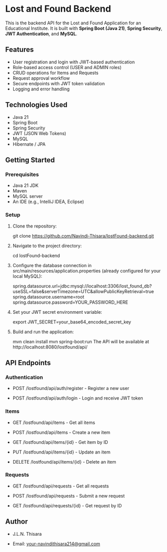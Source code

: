 # Lost and Found Backend

This is the backend API for the Lost and Found Application for an Educational Institute. It is built with **Spring Boot (Java 21)**, **Spring Security**, **JWT Authentication**, and **MySQL**.

## Features

- User registration and login with JWT-based authentication
- Role-based access control (USER and ADMIN roles)
- CRUD operations for Items and Requests
- Request approval workflow
- Secure endpoints with JWT token validation
- Logging and error handling

## Technologies Used

- Java 21
- Spring Boot
- Spring Security
- JWT (JSON Web Tokens)
- MySQL
- Hibernate / JPA

## Getting Started

### Prerequisites

- Java 21 JDK
- Maven
- MySQL server
- An IDE (e.g., IntelliJ IDEA, Eclipse)

### Setup

1. Clone the repository:

   git clone https://github.com/Navindi-Thisara/lostFound-backend.git

2. Navigate to the project directory:

   cd lostFound-backend

3. Configure the database connection in src/main/resources/application.properties (already configured for your local MySQL):

   spring.datasource.url=jdbc:mysql://localhost:3306/lost_found_db?useSSL=false&serverTimezone=UTC&allowPublicKeyRetrieval=true
   spring.datasource.username=root
   spring.datasource.password=YOUR_PASSWORD_HERE


4. Set your JWT secret environment variable:

   export JWT_SECRET=your_base64_encoded_secret_key

5. Build and run the application:

   mvn clean install
   mvn spring-boot:run
   The API will be available at http://localhost:8080/lostfound/api/

## API Endpoints

### Authentication

- POST /lostfound/api/auth/register - Register a new user

- POST /lostfound/api/auth/login - Login and receive JWT token

### Items

- GET /lostfound/api/items - Get all items

- POST /lostfound/api/items - Create a new item

- GET /lostfound/api/items/{id} - Get item by ID

- PUT /lostfound/api/items/{id} - Update an item

- DELETE /lostfound/api/items/{id} - Delete an item

### Requests

- GET /lostfound/api/requests - Get all requests

- POST /lostfound/api/requests - Submit a new request

- GET /lostfound/api/requests/{id} - Get request by ID

## Author

- J.L.N. Thisara

- Email: your-navindithisara214@gmail.com

